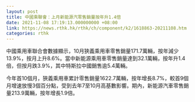 ```yaml
---
layout: post
title: 中國乘聯會：上月新能源汽零售銷量按年升1.4倍
date: 2021-11-08 17:19:13.000000000 +08:00
link: https://news.rthk.hk/rthk/ch/component/k2/1618863-20211108.htm
categories: rthk
---
```


中國乘用車聯合會數據顯示，10月狹義乘用車零售銷量171.7萬輛，按年減少13.9%，按月上升8.6%。當中新能源乘用車零售銷量達到32.1萬輛，按年升1.4倍，但按月跌3.9%，其中特斯拉中國銷售逾5.4萬輛。

今年首10個月，狹義乘用車累計零售銷量1622.7萬輛，按年增長8.7%，較首9個月增速放慢3個百分點，受到去年7至10月高基數影響。期內，新能源汽車零售銷量213.9萬輛，按年增長1.9倍。
